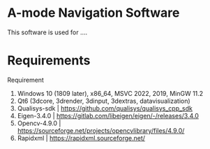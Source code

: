﻿# A-mode Navigation Software

This software is used for ....

# Requirements

Requirement
1. Windows 10 (1809 later), x86_64, MSVC 2022, 2019, MinGW 11.2
2. Qt6 (3dcore, 3drender, 3dinput, 3dextras, datavisualization)
3. Qualisys-sdk | https://github.com/qualisys/qualisys_cpp_sdk
4. Eigen-3.4.0 | https://gitlab.com/libeigen/eigen/-/releases/3.4.0
5. Opencv-4.9.0 | https://sourceforge.net/projects/opencvlibrary/files/4.9.0/
6. Rapidxml | https://rapidxml.sourceforge.net/
